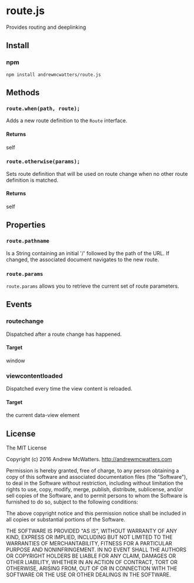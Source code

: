 # route.js
Provides routing and deeplinking

## Install

### npm

```shell
npm install andrewmcwatters/route.js
```

## Methods

### `route.when(path, route);`
Adds a new route definition to the `Route` interface.

#### Returns
self

### `route.otherwise(params);`
Sets route definition that will be used on route change when no other route
definition is matched.

#### Returns
self

## Properties

### `route.pathname`
Is a String containing an initial '/' followed by the path of the URL. If
changed, the associated document navigates to the new route.

### `route.params`

`route.params` allows you to retrieve the current set of route parameters.

## Events

### routechange
Dispatched after a route change has happened.

#### Target
window

### viewcontentloaded
Dispatched every time the view content is reloaded.

#### Target
the current data-view element

## License

The MIT License

Copyright (c) 2016 Andrew McWatters. http://andrewmcwatters.com

Permission is hereby granted, free of charge, to any person obtaining a copy
of this software and associated documentation files (the "Software"), to deal
in the Software without restriction, including without limitation the rights
to use, copy, modify, merge, publish, distribute, sublicense, and/or sell
copies of the Software, and to permit persons to whom the Software is
furnished to do so, subject to the following conditions:

The above copyright notice and this permission notice shall be included in
all copies or substantial portions of the Software.

THE SOFTWARE IS PROVIDED "AS IS", WITHOUT WARRANTY OF ANY KIND, EXPRESS OR
IMPLIED, INCLUDING BUT NOT LIMITED TO THE WARRANTIES OF MERCHANTABILITY,
FITNESS FOR A PARTICULAR PURPOSE AND NONINFRINGEMENT. IN NO EVENT SHALL THE
AUTHORS OR COPYRIGHT HOLDERS BE LIABLE FOR ANY CLAIM, DAMAGES OR OTHER
LIABILITY, WHETHER IN AN ACTION OF CONTRACT, TORT OR OTHERWISE, ARISING FROM,
OUT OF OR IN CONNECTION WITH THE SOFTWARE OR THE USE OR OTHER DEALINGS IN
THE SOFTWARE.
